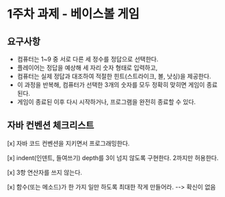 # 1주차 과제 - 베이스볼 게임

## 요구사항

- 컴퓨터는 1~9 중 서로 다른 세 정수를 정답으로 선택한다.
- 플레이어는 정답을 예상해 세 자리 숫자 형태로 입력하고,
- 컴퓨터는 실제 정답과 대조하여 적절한 힌트(스트라이크, 볼, 낫싱)을 제공한다.
- 이 과정을 반복해, 컴퓨터가 선택한 3개의 숫자를 모두 정확히 맞히면 게임이 종료된다.
- 게임이 종료된 이후 다시 시작하거나, 프로그램을 완전히 종료할 수 있다.

## 자바 컨벤션 체크리스트

[x] 자바 코드 컨벤션을 지키면서 프로그래밍한다.

[x] indent(인덴트, 들여쓰기) depth를 3이 넘지 않도록 구현한다. 2까지만 허용한다.

[x] 3항 연산자를 쓰지 않는다.

[x] 함수(또는 메소드)가 한 가지 일만 하도록 최대한 작게 만들어라. --> 확신이 없음